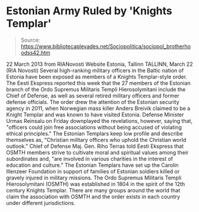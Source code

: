 # Estonian Army Ruled by 'Knights Templar'

> Source: https://www.bibliotecapleyades.net/Sociopolitica/sociopol_brotherhoodss42.htm

22 March 2013
from
RIANovosti Website
Estonia, Tallinn
TALLINN, March 22 (RIA Novosti)
Several high-ranking military officers in the
Baltic nation of Estonia have been exposed as members of a
Knights
Templar-style order.
The Eesti Ekspress reported this week that the 27 members of the Estonian
branch of the
Ordo Supremus Militaris Templi Hierosolymitani
include the Chief of Defense, as well as several retired military
officers and former defense officials.
The order drew the attention of the Estonian security agency in 2011, when
Norwegian mass killer
Anders Breivik claimed to be a Knight Templar and was known
to have visited Estonia.
Defense Minister Urmas Reinsalu on Friday downplayed the revelations,
however, saying that,
"officers could join free associations
without being accused of violating ethical principles."
The Estonian Templars keep low profile and
describe themselves as,
"Christian military officers who uphold the
Christian world outlook."
Chief of Defense Maj. Gen. Riho Terras
told Eesti Ekspress that OSMTH members strive to cultivate moral and
spiritual values among their subordinates and,
"are involved in various charities in the
interest of education and culture."
The Estonian Templars have set up the
Carolin Illenzeer Foundation in support of
families of Estonian soldiers killed or gravely injured in military
missions.
The Ordo Supremus Militaris Templi Hierosolymitani (OSMTH) was established in
1804 in the spirit of the 12th century Knights Templar.
There are many
groups around the world that claim the association with OSMTH and the order
exists in each country under different jurisdictions.
